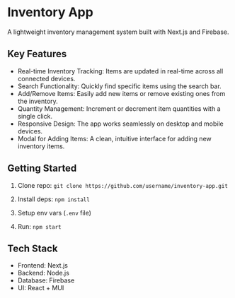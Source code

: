 
# Inventory App

A lightweight inventory management system built with Next.js and Firebase.

## Key Features
- Real-time Inventory Tracking: Items are updated in real-time across all connected devices.
- Search Functionality: Quickly find specific items using the search bar.
- Add/Remove Items: Easily add new items or remove existing ones from the inventory.
- Quantity Management: Increment or decrement item quantities with a single click.
- Responsive Design: The app works seamlessly on desktop and mobile devices.
- Modal for Adding Items: A clean, intuitive interface for adding new inventory items.

## Getting Started
1. Clone repo:
 `git clone https://github.com/username/inventory-app.git`
 
2. Install deps: 
`npm install`

3. Setup env vars (`.env` file)

4. Run:
 `npm start`

## Tech Stack
- Frontend: Next.js
- Backend: Node.js
- Database: Firebase
- UI: React + MUI

